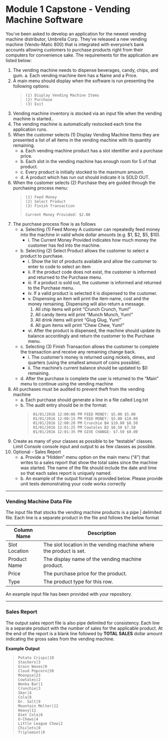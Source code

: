 # Module 1 Capstone - Vending Machine Software

You’ve been asked to develop an application for the newest vending machine distributor,
Umbrella Corp. They’ve released a new vending machine (Vendo-Matic 800) that is integrated
with everyone’s bank accounts allowing customers to purchase products right from their
computers for convenience sake.
The requirements for the application are listed below:
1. The vending machine needs to dispense beverages, candy, chips, and gum.
a. Each vending machine item has a Name and a Price.
2. A main menu should display when the software is run presenting the following options:
    >```
    >(1) Display Vending Machine Items
    >(2) Purchase
    >(3) Exit
    >```
3. Vending machine inventory is stocked via an input file when the vending machine is
started..
4. The vending machine is automatically restocked each time the application runs.
5. When the customer selects (1) Display Vending Machine Items they are presented
a list of all items in the vending machine with its quantity remaining.
    * a. Each vending machine product has a slot identifier and a purchase price.
    * b. Each slot in the vending machine has enough room for 5 of that product.
    * c. Every product is initially stocked to the maximum amount.
    * d. A product which has run out should indicate it is SOLD OUT.
6. When the customer selects (2) Purchase they are guided through the purchasing
process menu:
    >```
    >(1) Feed Money
    >(2) Select Product
    >(3) Finish Transaction
    >
    > Current Money Provided: $2.00
    >```
7. The purchase process flow is as follows
    * a. Selecting (1) Feed Money A customer can repeatedly feed money into the
    machine in valid whole dollar amounts (e.g. $1, $2, $5, $10).
        * i. The Current Money Provided indicates how much money the customer
    has fed into the machine.
    * b. Selecting (2) Select Product allows the customer to select a product to
    purchase.
        * i. Show the list of products available and allow the customer to enter to
    code to select an item
        * ii. If the product code does not exist, the customer is informed and returned
    to the Purchase menu.
        * iii. If a product is sold out, the customer is informed and returned to the
    Purchase menu.
        * iv. If a valid product is selected it is dispensed to the customer.
        * v. Dispensing an item will print the item name, cost and the money
    remaining. Dispensing will also return a message.
            1.  All chip items will print “Crunch Crunch, Yum!”
            2. All candy items will print “Munch Munch, Yum!”
            3. All drink items will print “Glug Glug, Yum!”
            4. All gum items will print “Chew Chew, Yum!”
        * vi. After the product is dispensed, the machine should update its balance
    accordingly and return the customer to the Purchase menu.
    * c. Selecting (3) Finish Transaction allows the customer to complete the
    transaction and receive any remaining change back.
        * i. The customer’s money is returned using nickels, dimes, and quarters
    (using the smallest amount of coins possible).
        * ii. The machine’s current balance should be updated to $0 remaining.
    * d. After the purchase is complete the user is returned to the “Main” menu to
    continue using the vending machine
8. All purchases must be audited to prevent theft from the vending machine
    * a. Each purchase should generate a line in a file called Log.txt
    * b. The audit entry should be in the format:
        >```
        > 01/01/2016 12:00:00 PM FEED MONEY: $5.00 $5.00
         >01/01/2016 12:00:15 PM FEED MONEY: $5.00 $10.00
         >01/01/2016 12:00:20 PM Crunchie B4 $10.00 $8.50
         >01/01/2016 12:01:25 PM Cowtales B2 $8.50 $7.50
         >01/01/2016 12:01:35 PM GIVE CHANGE: $7.50 $0.00
         >```
9. Create as many of your classes as possible to be “testable” classes. Limit Console
console input and output to as few classes as possible.
10. Optional - Sales Report
    * a. Provide a “Hidden” menu option on the main menu (“4”) that writes to a sales
report that show the total sales since the machine was started. The name of the
file should include the date and time so that each sales report is uniquely named.
    * b. An example of the output format is provided below.
Please provide unit tests demonstrating your code works correctly
___
### **Vending Machine Data File**
The input file that stocks the vending machine products is a pipe | delimited file. Each line is a separate product in the file and follows the below format

| Column Name   | Description |
----------------|-------------|
| Slot Location | The slot location in the vending machine where the product is set. |
| Product Name  | The display name of the vending machine product.                   |
| Price         | The purchase price for the product.                                |
| Type          | The product type for this row.                                     |

An example input file has been provided with your repository.

 ---
 ###  **Sales Report**
 The output sales report file is also pipe delimited for consistency. Each line is a separate product with the number of sales for the applicable product. At the end of the report is a blank line followed by **TOTAL SALES** dollar amount indicating the gross sales from the vending machine.

 **Example Output**

>```
>Potato Crisps|10
>Stackers|3
>Grain Waves|0
>Cloud Popcorn|50
>Moonpie|23
>Cowtales|2
>Wonka Bar|1
>Crunchie|3
>Skor|4
>Cola|8
>Dr. Salt|9
>Mountain Melter|12
>Heavy|11
>Diet Cola|6
>U-Chews|4
>Little League Chew|2
>Chiclets|0
>Triplemint|0
>```
